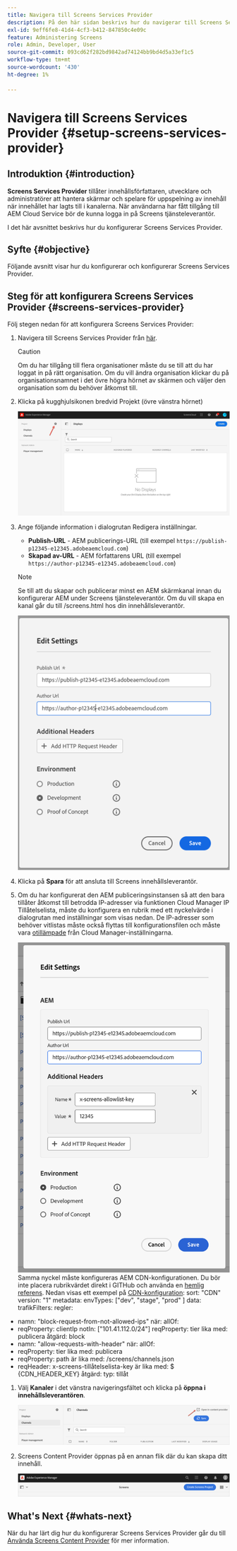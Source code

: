 ```yaml
---
title: Navigera till Screens Services Provider
description: På den här sidan beskrivs hur du navigerar till Screens Services Provider.
exl-id: 9eff6fe8-41d4-4cf3-b412-847850c4e09c
feature: Administering Screens
role: Admin, Developer, User
source-git-commit: 093cd62f282bd9842ad74124bb9bd4d5a33ef1c5
workflow-type: tm+mt
source-wordcount: '430'
ht-degree: 1%

---
```


# Navigera till Screens Services Provider {#setup-screens-services-provider}

## Introduktion {#introduction}

**Screens Services Provider** tillåter innehållsförfattaren, utvecklare och administratörer att hantera skärmar och spelare för uppspelning av innehåll när innehållet har lagts till i kanalerna. När användarna har fått tillgång till AEM Cloud Service bör de kunna logga in på Screens tjänsteleverantör.

I det här avsnittet beskrivs hur du konfigurerar Screens Services Provider.


## Syfte {#objective}

Följande avsnitt visar hur du konfigurerar och konfigurerar Screens Services Provider.

## Steg för att konfigurera Screens Services Provider {#screens-services-provider}

Följ stegen nedan för att konfigurera Screens Services Provider:

1. Navigera till Screens Services Provider från [här](https://experience.adobe.com/screens).

   >[!CAUTION]
   >Om du har tillgång till flera organisationer måste du se till att du har loggat in på rätt organisation. Om du vill ändra organisation klickar du på organisationsnamnet i det övre högra hörnet av skärmen och väljer den organisation som du behöver åtkomst till.

1. Klicka på kugghjulsikonen bredvid Projekt (övre vänstra hörnet)

   ![bild](/help/screens-cloud/assets/configure/configure-screens0.png)

1. Ange följande information i dialogrutan Redigera inställningar.
   * **Publish-URL** - AEM publicerings-URL (till exempel `https://publish-p12345-e12345.adobeaemcloud.com`)
   * **Skapad av-URL** - AEM författarens URL (till exempel `https://author-p12345-e12345.adobeaemcloud.com`)

   >[!NOTE]
   >Se till att du skapar och publicerar minst en AEM skärmkanal innan du konfigurerar AEM under Screens tjänsteleverantör. Om du vill skapa en kanal går du till /screens.html hos din innehållsleverantör.

   ![bild](/help/screens-cloud/assets/configure/configure-screens4.png)

1. Klicka på **Spara** för att ansluta till Screens innehållsleverantör.

1. Om du har konfigurerat den AEM publiceringsinstansen så att den bara tillåter åtkomst till betrodda IP-adresser via funktionen Cloud Manager IP Tillåtelselista, måste du konfigurera en rubrik med ett nyckelvärde i dialogrutan med inställningar som visas nedan.
De IP-adresser som behöver vitlistas måste också flyttas till konfigurationsfilen och måste vara [otillämpade](https://experienceleague.adobe.com/en/docs/experience-manager-cloud-service/content/implementing/using-cloud-manager/ip-allow-lists/apply-allow-list) från Cloud Manager-inställningarna.

   ![bild](/help/screens-cloud/assets/configure/configure-screens20.png)
Samma nyckel måste konfigureras AEM CDN-konfigurationen.  Du bör inte placera rubrikvärdet direkt i GITHub och använda en [hemlig referens](https://experienceleague.adobe.com/en/docs/experience-manager-cloud-service/content/implementing/content-delivery/cdn-credentials-authentication#rotating-secrets).
Nedan visas ett exempel på [CDN-konfiguration](https://experienceleague.adobe.com/en/docs/experience-manager-cloud-service/content/security/traffic-filter-rules-including-waf):
sort: &quot;CDN&quot;
version: &quot;1&quot;
metadata:
envTypes: [&quot;dev&quot;, &quot;stage&quot;, &quot;prod&quot; ]
data:
trafikFilters:
regler:
- namn: &quot;block-request-from-not-allowed-ips&quot;
när:
allOf:
- reqProperty: clientIp
notIn: [&quot;101.41.112.0/24&quot;]
reqProperty: tier
lika med: publicera
åtgärd: block
- namn: &quot;allow-requests-with-header&quot;
när:
allOf:
- reqProperty: tier
lika med: publicera
- reqProperty: path
är lika med: /screens/channels.json
- reqHeader: x-screens-tillåtelselista-key
är lika med: $\
   {CDN_HEADER_KEY}
åtgärd:
typ: tillåt

1. Välj **Kanaler** i det vänstra navigeringsfältet och klicka på **öppna i innehållsleverantören**.

   ![bild](/help/screens-cloud/assets/configure/configure-screens1.png)

1. Screens Content Provider öppnas på en annan flik där du kan skapa ditt innehåll.

   ![bild](/help/screens-cloud/assets/configure/configure-screens2.png)





## What&#39;s Next {#whats-next}

När du har lärt dig hur du konfigurerar Screens Services Provider går du till [Använda Screens Content Provider](https://experienceleague.adobe.com/docs/experience-manager-cloud-service/content/screens-as-cloud-service/configure-screens-cloud/using-screens-content-provider.html#screens-content-provider) för mer information.
